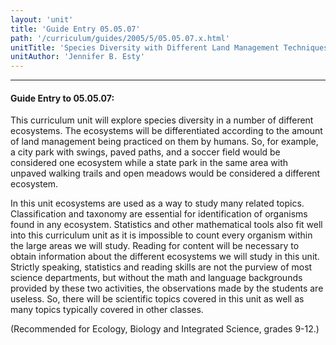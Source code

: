 ```yaml
---
layout: 'unit'
title: 'Guide Entry 05.05.07'
path: '/curriculum/guides/2005/5/05.05.07.x.html'
unitTitle: 'Species Diversity with Different Land Management Techniques'
unitAuthor: 'Jennifer B. Esty'
---
```


<body>
<hr/>
 <h4>
  Guide Entry to 05.05.07:
 </h4>
 <p>
  This curriculum unit will explore species diversity in a number of different ecosystems.  The ecosystems will be differentiated according to the amount of land management being practiced on them by humans.  So, for example, a city park with swings, paved paths, and a soccer field would be considered one ecosystem while a state park in the same area with unpaved walking trails and open meadows would be considered a different ecosystem.
 </p>
<p>
  In this unit ecosystems are used as a way to study many related topics.  Classification and taxonomy are essential for identification of organisms found in any ecosystem.  Statistics and other mathematical tools also fit well into this curriculum unit as it is impossible to count every organism within the large areas we will study.  Reading for content will be necessary to obtain information about the different ecosystems we will study in this unit.  Strictly speaking, statistics and reading skills are not the purview of most science departments, but without the math and language backgrounds provided by these two activities, the observations made by the students are useless.  So, there will be scientific topics covered in this unit as well as many topics typically covered in other classes.
 </p>
<p>
  (Recommended for Ecology, Biology and Integrated Science, grades 9-12.)
 </p>

</body>
